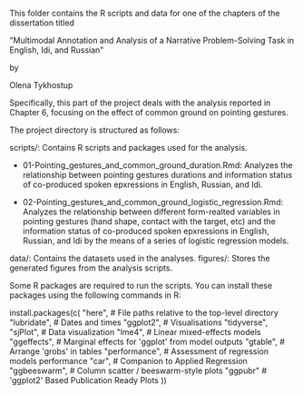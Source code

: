 This folder contains the R scripts and data for one of the chapters of the dissertation titled 

"Multimodal Annotation and Analysis of a Narrative Problem-Solving Task in English, Idi, and Russian"

by 

Olena Tykhostup

Specifically, this part of the project deals with the analysis reported in Chapter 6, focusing on the effect of common ground on pointing gestures.

The project directory is structured as follows:

scripts/: Contains R scripts and packages used for the analysis.

- 01-Pointing_gestures_and_common_ground_duration.Rmd:  Analyzes the relationship between pointing gestures durations and information status of co-produced spoken epxressions in English, Russian, and Idi.
 
- 02-Pointing_gestures_and_common_ground_logistic_regression.Rmd: Analyzes the relationship between different form-realted variables in pointing gestures (hand shape, contact with the target, etc) and the information status of co-produced spoken epxressions in English, Russian, and Idi by the means of a series of logistic regression models.

data/: Contains the datasets used in the analyses.
figures/: Stores the generated figures from the analysis scripts.

Some R packages are required to run the scripts. You can install these packages using the following commands in R:

install.packages(c(
  "here",         # File paths relative to the top-level directory
  "lubridate",    # Dates and times
  "ggplot2",      # Visualisations 
  "tidyverse",    
  "sjPlot",       # Data visualization
  "lme4",         # Linear mixed-effects models 
  "ggeffects",    # Marginal effects for 'ggplot' from model outputs
  "gtable",       # Arrange 'grobs' in tables
  "performance",  # Assessment of regression models performance
  "car",          # Companion to Applied Regression
  "ggbeeswarm",   # Column scatter / beeswarm-style plots
  "ggpubr"        # 'ggplot2' Based Publication Ready Plots
))

